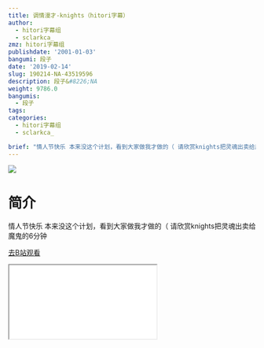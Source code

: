 ```yaml
---
title: 调情漫才-knights（hitori字幕）
author:
  - hitori字幕组
  - sclarkca_
zmz: hitori字幕组
publishdate: '2001-01-03'
bangumi: 段子
date: '2019-02-14'
slug: 190214-NA-43519596
description: 段子&#8226;NA
weight: 9786.0
bangumis:
  - 段子
tags:
categories:
  - hitori字幕组
  - sclarkca_

brief: "情人节快乐 本来没这个计划，看到大家做我才做的（ 请欣赏knights把灵魂出卖给魔鬼的6分钟"
---
```

![](https://i.imgur.com/aJLynA2.jpg)
# 简介  
情人节快乐
本来没这个计划，看到大家做我才做的（
请欣赏knights把灵魂出卖给魔鬼的6分钟  

[去B站观看](https://www.bilibili.com/video/av43519596/)
<div class ="resp-container"><iframe class="testiframe" src="//player.bilibili.com/player.html?aid=43519596"", scrolling="no", allowfullscreen="true" > </iframe></div> 
